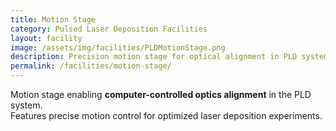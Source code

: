 ```yaml
---
title: Motion Stage
category: Pulsed Laser Deposition Facilities
layout: facility
image: /assets/img/facilities/PLDMotionStage.png
description: Precision motion stage for optical alignment in PLD systems.
permalink: /facilities/motion-stage/
---
```


Motion stage enabling **computer-controlled optics alignment** in the PLD system.  
Features precise motion control for optimized laser deposition experiments.
